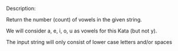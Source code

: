 Description:

Return the number (count) of vowels in the given string.


We will consider a, e, i, o, u as vowels for this Kata (but not y).


The input string will only consist of lower case letters and/or spaces
